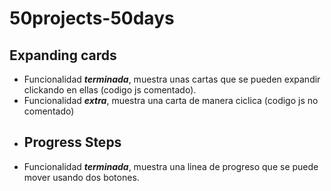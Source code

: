 # 50projects-50days

## Expanding cards
- Funcionalidad __*terminada*__, muestra unas cartas que se pueden expandir clickando en ellas (codigo js comentado).
- Funcionalidad __*extra*__, muestra una carta de manera ciclica (codigo js no comentado)
- ## Progress Steps
- Funcionalidad __*terminada*__, muestra una linea de progreso que se puede mover usando dos botones.
